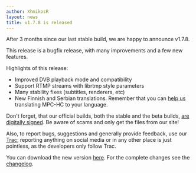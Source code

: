```yaml
---
author: XhmikosR
layout: news
title: v1.7.8 is released
---
```


After 3 months since our last stable build, we are happy to announce v1.7.8.

This release is a bugfix release, with many improvements and a few new features.

Highlights of this release:

* Improved DVB playback mode and compatibility
* Support RTMP streams with librtmp style parameters
* Many stability fixes (subtitles, renderers, etc)
* New Finnish and Serbian translations. Remember that you can [help us](https://trac.mpc-hc.org/wiki/Translations)
  translating MPC-HC to your language.

Don't forget, that our official builds, both the stable and the beta builds,
[are digitally signed](/2013/02/25/binaries-are-signed/).
Be aware of scams and only get the files from our site!

Also, to report bugs, suggestions and generally provide feedback, use our [Trac](https://trac.mpc-hc.org/);
reporting anything on social media or in any other place is just pointless, as the developers only follow Trac.

You can download the new version [here](/downloads/).
For the complete changes see the [changelog](/changelog/).
